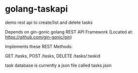 # golang-taskapi
demo rest api to create/list and delete tasks

Depends on gin-gonic golang REST API Framework (Located at: https://github.com/gin-gonic/gin)

Implements these REST Methods:

GET /tasks, 
POST /tasks, 
DELETE /tasks/:taskid

task database is currently a json file called tasks.json


